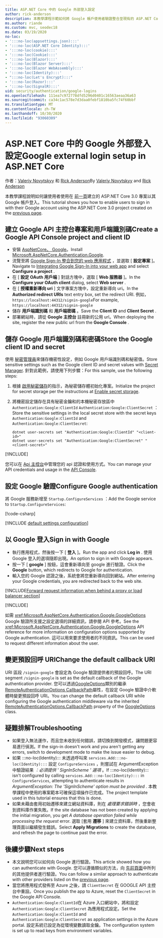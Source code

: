 ```yaml
---
title: ASP.NET Core 中的 Google 外部登入設定
author: rick-anderson
description: 本教學課程示範如何將 Google 帳戶使用者驗證整合至現有的 ASP.NET Core 應用程式。
ms.author: riande
ms.custom: mvc, seodec18
ms.date: 03/19/2020
no-loc:
- ':::no-loc(appsettings.json):::'
- ':::no-loc(ASP.NET Core Identity):::'
- ':::no-loc(cookie):::'
- ':::no-loc(Cookie):::'
- ':::no-loc(Blazor):::'
- ':::no-loc(Blazor Server):::'
- ':::no-loc(Blazor WebAssembly):::'
- ':::no-loc(Identity):::'
- ":::no-loc(Let's Encrypt):::"
- ':::no-loc(Razor):::'
- ':::no-loc(SignalR):::'
uid: security/authentication/google-logins
ms.openlocfilehash: 111ea7c972778dfd5296d0401c16563aeaa36a63
ms.sourcegitcommit: ca34c1ac578e7d3daa0febf1810ba5fc74f60bbf
ms.translationtype: MT
ms.contentlocale: zh-TW
ms.lasthandoff: 10/30/2020
ms.locfileid: "93060309"
---
```

# <a name="google-external-login-setup-in-aspnet-core"></a><span data-ttu-id="69979-103">ASP.NET Core 中的 Google 外部登入設定</span><span class="sxs-lookup"><span data-stu-id="69979-103">Google external login setup in ASP.NET Core</span></span>

<span data-ttu-id="69979-104">作者：[Valeriy Novytskyy](https://github.com/01binary) 和 [Rick Anderson](https://twitter.com/RickAndMSFT)</span><span class="sxs-lookup"><span data-stu-id="69979-104">By [Valeriy Novytskyy](https://github.com/01binary) and [Rick Anderson](https://twitter.com/RickAndMSFT)</span></span>

<span data-ttu-id="69979-105">本教學課程說明如何讓使用者使用在 [前一頁](xref:security/authentication/social/index)建立的 ASP.NET Core 3.0 專案以其 Google 帳戶登入。</span><span class="sxs-lookup"><span data-stu-id="69979-105">This tutorial shows you how to enable users to sign in with their Google account using the ASP.NET Core 3.0 project created on the [previous page](xref:security/authentication/social/index).</span></span>

## <a name="create-a-google-api-console-project-and-client-id"></a><span data-ttu-id="69979-106">建立 Google API 主控台專案和用戶端識別碼</span><span class="sxs-lookup"><span data-stu-id="69979-106">Create a Google API Console project and client ID</span></span>

* <span data-ttu-id="69979-107">安裝 [AspNetCore。 Google](https://www.nuget.org/packages/Microsoft.AspNetCore.Authentication.Google)。</span><span class="sxs-lookup"><span data-stu-id="69979-107">Install [Microsoft.AspNetCore.Authentication.Google](https://www.nuget.org/packages/Microsoft.AspNetCore.Authentication.Google).</span></span>
* <span data-ttu-id="69979-108">流覽至將 [Google Sign-In 整合到您的 web 應用程式](https://developers.google.com/identity/sign-in/web/sign-in) ，並選取 [ **設定專案** ]。</span><span class="sxs-lookup"><span data-stu-id="69979-108">Navigate to [Integrating Google Sign-In into your web app](https://developers.google.com/identity/sign-in/web/sign-in) and select **Configure a project** .</span></span>
* <span data-ttu-id="69979-109">在 [ **設定 OAuth 用戶端** ] 對話方塊中，選取 [ **Web 服務器** ]。</span><span class="sxs-lookup"><span data-stu-id="69979-109">In the **Configure your OAuth client** dialog, select **Web server** .</span></span>
* <span data-ttu-id="69979-110">在 [ **授權重新導向 uri** ] 文字專案方塊中，設定重新導向 uri。</span><span class="sxs-lookup"><span data-stu-id="69979-110">In the **Authorized redirect URIs** text entry box, set the redirect URI.</span></span> <span data-ttu-id="69979-111">例如， `https://localhost:44312/signin-google`</span><span class="sxs-lookup"><span data-stu-id="69979-111">For example, `https://localhost:44312/signin-google`</span></span>
* <span data-ttu-id="69979-112">儲存 **用戶端識別碼** 和 **用戶端密碼** 。</span><span class="sxs-lookup"><span data-stu-id="69979-112">Save the **Client ID** and **Client Secret** .</span></span>
* <span data-ttu-id="69979-113">部署網站時，請從 **Google 主控台** 註冊新的公用 url。</span><span class="sxs-lookup"><span data-stu-id="69979-113">When deploying the site, register the new public url from the **Google Console** .</span></span>

## <a name="store-the-google-client-id-and-secret"></a><span data-ttu-id="69979-114">儲存 Google 用戶端識別碼和密碼</span><span class="sxs-lookup"><span data-stu-id="69979-114">Store the Google client ID and secret</span></span>

<span data-ttu-id="69979-115">使用 [秘密管理員](xref:security/app-secrets)來儲存機密性設定，例如 Google 用戶端識別碼和秘密值。</span><span class="sxs-lookup"><span data-stu-id="69979-115">Store sensitive settings such as the Google client ID and secret values with [Secret Manager](xref:security/app-secrets).</span></span> <span data-ttu-id="69979-116">針對此範例，請使用下列步驟：</span><span class="sxs-lookup"><span data-stu-id="69979-116">For this sample, use the following steps:</span></span>

1. <span data-ttu-id="69979-117">根據 [啟用秘密儲存](xref:security/app-secrets#enable-secret-storage)的指示，為秘密儲存體初始化專案。</span><span class="sxs-lookup"><span data-stu-id="69979-117">Initialize the project for secret storage per the instructions at [Enable secret storage](xref:security/app-secrets#enable-secret-storage).</span></span>
1. <span data-ttu-id="69979-118">將機密設定儲存在具有秘密金鑰和的本機秘密存放區中 `Authentication:Google:ClientId` `Authentication:Google:ClientSecret` ：</span><span class="sxs-lookup"><span data-stu-id="69979-118">Store the sensitive settings in the local secret store with the secret keys `Authentication:Google:ClientId` and `Authentication:Google:ClientSecret`:</span></span>

    ```dotnetcli
    dotnet user-secrets set "Authentication:Google:ClientId" "<client-id>"
    dotnet user-secrets set "Authentication:Google:ClientSecret" "<client-secret>"
    ```

[!INCLUDE[](~/includes/environmentVarableColon.md)]

<span data-ttu-id="69979-119">您可以在 [Api 主控台](https://console.developers.google.com/apis/dashboard)中管理您的 api 認證和使用方式。</span><span class="sxs-lookup"><span data-stu-id="69979-119">You can manage your API credentials and usage in the [API Console](https://console.developers.google.com/apis/dashboard).</span></span>

## <a name="configure-google-authentication"></a><span data-ttu-id="69979-120">設定 Google 驗證</span><span class="sxs-lookup"><span data-stu-id="69979-120">Configure Google authentication</span></span>

<span data-ttu-id="69979-121">將 Google 服務新增至 `Startup.ConfigureServices` ：</span><span class="sxs-lookup"><span data-stu-id="69979-121">Add the Google service to `Startup.ConfigureServices`:</span></span>

[!code-csharp[](~/security/authentication/social/social-code/3.x/StartupGoogle3x.cs?highlight=11-19)]

[!INCLUDE [default settings configuration](includes/default-settings2-2.md)]

## <a name="sign-in-with-google"></a><span data-ttu-id="69979-122">以 Google 登入</span><span class="sxs-lookup"><span data-stu-id="69979-122">Sign in with Google</span></span>

* <span data-ttu-id="69979-123">執行應用程式，然後按一下 [ **登入** ]。</span><span class="sxs-lookup"><span data-stu-id="69979-123">Run the app and click **Log in** .</span></span> <span data-ttu-id="69979-124">使用 Google 登入的選項隨即出現。</span><span class="sxs-lookup"><span data-stu-id="69979-124">An option to sign in with Google appears.</span></span>
* <span data-ttu-id="69979-125">按一下 [ **google** ] 按鈕，這會重新導向至 google 進行驗證。</span><span class="sxs-lookup"><span data-stu-id="69979-125">Click the **Google** button, which redirects to Google for authentication.</span></span>
* <span data-ttu-id="69979-126">輸入您的 Google 認證之後，系統會將您重新導向回到網站。</span><span class="sxs-lookup"><span data-stu-id="69979-126">After entering your Google credentials, you are redirected back to the web site.</span></span>

[!INCLUDE[Forward request information when behind a proxy or load balancer section](includes/forwarded-headers-middleware.md)]

[!INCLUDE[](includes/chain-auth-providers.md)]

<span data-ttu-id="69979-127">如需 <xref:Microsoft.AspNetCore.Authentication.Google.GoogleOptions> Google 驗證所支援之設定選項的詳細資訊，請參閱 API 參考。</span><span class="sxs-lookup"><span data-stu-id="69979-127">See the <xref:Microsoft.AspNetCore.Authentication.Google.GoogleOptions> API reference for more information on configuration options supported by Google authentication.</span></span> <span data-ttu-id="69979-128">這可以用來要求使用者的不同資訊。</span><span class="sxs-lookup"><span data-stu-id="69979-128">This can be used to request different information about the user.</span></span>

## <a name="change-the-default-callback-uri"></a><span data-ttu-id="69979-129">變更預設回呼 URI</span><span class="sxs-lookup"><span data-stu-id="69979-129">Change the default callback URI</span></span>

<span data-ttu-id="69979-130">URI 區段 `/signin-google` 會設定為 Google 驗證提供者的預設回呼。</span><span class="sxs-lookup"><span data-stu-id="69979-130">The URI segment `/signin-google` is set as the default callback of the Google authentication provider.</span></span> <span data-ttu-id="69979-131">您可以透過[GoogleOptions](/dotnet/api/microsoft.aspnetcore.authentication.google.googleoptions)類別的繼承[RemoteAuthenticationOptions CallbackPath](/dotnet/api/microsoft.aspnetcore.authentication.remoteauthenticationoptions.callbackpath)屬性，在設定 Google 驗證中介軟體時變更預設回呼 URI。</span><span class="sxs-lookup"><span data-stu-id="69979-131">You can change the default callback URI while configuring the Google authentication middleware via the inherited [RemoteAuthenticationOptions.CallbackPath](/dotnet/api/microsoft.aspnetcore.authentication.remoteauthenticationoptions.callbackpath) property of the [GoogleOptions](/dotnet/api/microsoft.aspnetcore.authentication.google.googleoptions) class.</span></span>

## <a name="troubleshooting"></a><span data-ttu-id="69979-132">疑難排解</span><span class="sxs-lookup"><span data-stu-id="69979-132">Troubleshooting</span></span>

* <span data-ttu-id="69979-133">如果登入無法運作，而且您未收到任何錯誤，請切換到開發模式，讓問題更容易進行偵測。</span><span class="sxs-lookup"><span data-stu-id="69979-133">If the sign-in doesn't work and you aren't getting any errors, switch to development mode to make the issue easier to debug.</span></span>
* <span data-ttu-id="69979-134">如果 :::no-loc(Identity)::: 未透過呼叫來 `services.Add:::no-loc(Identity):::` 設定 `ConfigureServices` ，則嘗試在 ArgumentException 中驗證結果 *：必須提供 ' SignInScheme ' 選項* 。</span><span class="sxs-lookup"><span data-stu-id="69979-134">If :::no-loc(Identity)::: isn't configured by calling `services.Add:::no-loc(Identity):::` in `ConfigureServices`, attempting to authenticate results in *ArgumentException: The 'SignInScheme' option must be provided* .</span></span> <span data-ttu-id="69979-135">本教學課程中使用的專案範本可確保這項操作已完成。</span><span class="sxs-lookup"><span data-stu-id="69979-135">The project template used in this tutorial ensures that this is done.</span></span>
* <span data-ttu-id="69979-136">如果未藉由套用初始遷移來建立網站資料庫，則在 *處理要求錯誤時* ，您會收到資料庫作業失敗。</span><span class="sxs-lookup"><span data-stu-id="69979-136">If the site database has not been created by applying the initial migration, you get *A database operation failed while processing the request* error.</span></span> <span data-ttu-id="69979-137">選取 [套用 **遷移** ] 來建立資料庫，然後重新整理頁面以繼續發生錯誤。</span><span class="sxs-lookup"><span data-stu-id="69979-137">Select **Apply Migrations** to create the database, and refresh the page to continue past the error.</span></span>

## <a name="next-steps"></a><span data-ttu-id="69979-138">後續步驟</span><span class="sxs-lookup"><span data-stu-id="69979-138">Next steps</span></span>

* <span data-ttu-id="69979-139">本文說明您可以如何向 Google 進行驗證。</span><span class="sxs-lookup"><span data-stu-id="69979-139">This article showed how you can authenticate with Google.</span></span> <span data-ttu-id="69979-140">您可以遵循類似的方法，向 [先前頁面](xref:security/authentication/social/index)中所列的其他提供者進行驗證。</span><span class="sxs-lookup"><span data-stu-id="69979-140">You can follow a similar approach to authenticate with other providers listed on the [previous page](xref:security/authentication/social/index).</span></span>
* <span data-ttu-id="69979-141">當您將應用程式發佈至 Azure 之後，請 `ClientSecret` 在 GOOGLE API 主控台中重設。</span><span class="sxs-lookup"><span data-stu-id="69979-141">Once you publish the app to Azure, reset the `ClientSecret` in the Google API Console.</span></span>
* <span data-ttu-id="69979-142">`Authentication:Google:ClientId`在 Azure 入口網站中，將和設定 `Authentication:Google:ClientSecret` 為應用程式設定。</span><span class="sxs-lookup"><span data-stu-id="69979-142">Set the `Authentication:Google:ClientId` and `Authentication:Google:ClientSecret` as application settings in the Azure portal.</span></span> <span data-ttu-id="69979-143">設定系統已設定為從環境變數讀取金鑰。</span><span class="sxs-lookup"><span data-stu-id="69979-143">The configuration system is set up to read keys from environment variables.</span></span>
